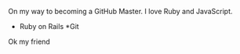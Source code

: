 On my way to becoming a GitHub Master. I love Ruby and JavaScript.

* Ruby on Rails
*Git

Ok my friend